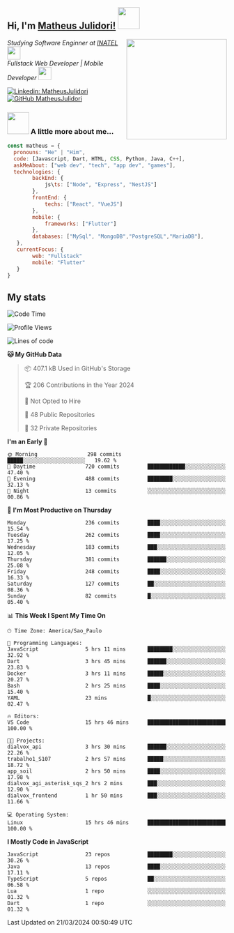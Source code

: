 <h2> Hi, I'm <a href="https://matheusjulidori.github.io" target="_blank">Matheus Julidori!</a> <img src="https://media.giphy.com/media/12oufCB0MyZ1Go/giphy.gif" width="50"></h2>
<img align='right' src="https://media.giphy.com/media/3oKIPnAiaMCws8nOsE/giphy.gif" width="230" height="auto">
<p><em>Studying Software Enginner at <a href="http://www.inatel.br" target="_blank">INATEL</a><img src="https://media.giphy.com/media/fYSnHlufseco8Fh93Z/giphy.gif" width="30"></br>
  Fullstack Web Developer | Mobile Developer <img src="https://media.giphy.com/media/WUlplcMpOCEmTGBtBW/giphy.gif" width="30">
</em></p>

[![Linkedin: MatheusJulidori](https://img.shields.io/badge/-MatheusJulidori-blue?style=flat-square&logo=Linkedin&logoColor=white&link=https://www.linkedin.com/in/MatheusJulidori/)](https://www.linkedin.com/in/MatheusJulidori/)
[![GitHub MatheusJulidori](https://img.shields.io/github/followers/matheusjulidori?label=follow&style=social)](https://github.com/MatheusJulidori)


### <img src="https://media.giphy.com/media/VgCDAzcKvsR6OM0uWg/giphy.gif" width="50"> A little more about me...  

```javascript
const matheus = {
  pronouns: "He" | "Him",
  code: [Javascript, Dart, HTML, CSS, Python, Java, C++],
  askMeAbout: ["web dev", "tech", "app dev", "games"],
  technologies: {
        backEnd: {
            js\ts: ["Node", "Express", "NestJS"]
        },
        frontEnd: {
            techs: ["React", "VueJS"]
        },
        mobile: {
            frameworks: ["Flutter"]
        },
        databases: ["MySql", "MongoDB","PostgreSQL","MariaDB"],
   },
   currentFocus: {
        web: "Fullstack"
        mobile: "Flutter"
   }
}
```
<h2>My stats</h2>

<!--START_SECTION:waka-->
![Code Time](http://img.shields.io/badge/Code%20Time-534%20hrs%2041%20mins-blue)

![Profile Views](http://img.shields.io/badge/Profile%20Views-0-blue)

![Lines of code](https://img.shields.io/badge/From%20Hello%20World%20I%27ve%20Written-6.5%20million%20lines%20of%20code-blue)

**🐱 My GitHub Data** 

> 📦 407.1 kB Used in GitHub's Storage 
 > 
> 🏆 206 Contributions in the Year 2024
 > 
> 🚫 Not Opted to Hire
 > 
> 📜 48 Public Repositories 
 > 
> 🔑 32 Private Repositories 
 > 
**I'm an Early 🐤** 

```text
🌞 Morning                298 commits         █████░░░░░░░░░░░░░░░░░░░░   19.62 % 
🌆 Daytime                720 commits         ████████████░░░░░░░░░░░░░   47.40 % 
🌃 Evening                488 commits         ████████░░░░░░░░░░░░░░░░░   32.13 % 
🌙 Night                  13 commits          ░░░░░░░░░░░░░░░░░░░░░░░░░   00.86 % 
```
📅 **I'm Most Productive on Thursday** 

```text
Monday                   236 commits         ████░░░░░░░░░░░░░░░░░░░░░   15.54 % 
Tuesday                  262 commits         ████░░░░░░░░░░░░░░░░░░░░░   17.25 % 
Wednesday                183 commits         ███░░░░░░░░░░░░░░░░░░░░░░   12.05 % 
Thursday                 381 commits         ██████░░░░░░░░░░░░░░░░░░░   25.08 % 
Friday                   248 commits         ████░░░░░░░░░░░░░░░░░░░░░   16.33 % 
Saturday                 127 commits         ██░░░░░░░░░░░░░░░░░░░░░░░   08.36 % 
Sunday                   82 commits          █░░░░░░░░░░░░░░░░░░░░░░░░   05.40 % 
```


📊 **This Week I Spent My Time On** 

```text
🕑︎ Time Zone: America/Sao_Paulo

💬 Programming Languages: 
JavaScript               5 hrs 11 mins       ████████░░░░░░░░░░░░░░░░░   32.92 % 
Dart                     3 hrs 45 mins       ██████░░░░░░░░░░░░░░░░░░░   23.83 % 
Docker                   3 hrs 11 mins       █████░░░░░░░░░░░░░░░░░░░░   20.27 % 
Bash                     2 hrs 25 mins       ████░░░░░░░░░░░░░░░░░░░░░   15.40 % 
YAML                     23 mins             █░░░░░░░░░░░░░░░░░░░░░░░░   02.47 % 

🔥 Editors: 
VS Code                  15 hrs 46 mins      █████████████████████████   100.00 % 

🐱‍💻 Projects: 
dialvox_api              3 hrs 30 mins       ██████░░░░░░░░░░░░░░░░░░░   22.26 % 
trabalho1_S107           2 hrs 57 mins       █████░░░░░░░░░░░░░░░░░░░░   18.72 % 
app_soil                 2 hrs 50 mins       ████░░░░░░░░░░░░░░░░░░░░░   17.98 % 
dialvox_agi_asterisk_sqs_2 hrs 2 mins        ███░░░░░░░░░░░░░░░░░░░░░░   12.90 % 
dialvox_frontend         1 hr 50 mins        ███░░░░░░░░░░░░░░░░░░░░░░   11.66 % 

💻 Operating System: 
Linux                    15 hrs 46 mins      █████████████████████████   100.00 % 
```

**I Mostly Code in JavaScript** 

```text
JavaScript               23 repos            ████████░░░░░░░░░░░░░░░░░   30.26 % 
Java                     13 repos            ████░░░░░░░░░░░░░░░░░░░░░   17.11 % 
TypeScript               5 repos             ██░░░░░░░░░░░░░░░░░░░░░░░   06.58 % 
Lua                      1 repo              ░░░░░░░░░░░░░░░░░░░░░░░░░   01.32 % 
Dart                     1 repo              ░░░░░░░░░░░░░░░░░░░░░░░░░   01.32 % 
```




 Last Updated on 21/03/2024 00:50:49 UTC
<!--END_SECTION:waka-->
